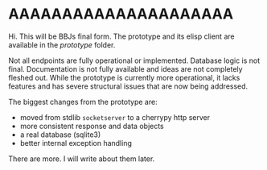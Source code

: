 # AAAAAAAAAAAAAAAAAAAAA

Hi. This will be BBJs final form. The prototype and its elisp client
are available in the *prototype* folder.

Not all endpoints are fully operational or implemented. Database
logic is not final. Documentation is not fully available and ideas
are not completely fleshed out. While the prototype is currently more
operational, it lacks features and has severe structural issues that
are now being addressed.

The biggest changes from the prototype are:

  * moved from stdlib `socketserver` to a cherrypy http server
  * more consistent response and data objects
  * a real database (sqlite3)
  * better internal exception handling

There are more. I will write about them later.
